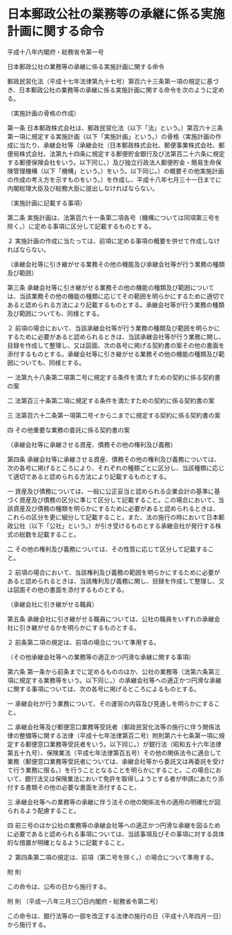 # 日本郵政公社の業務等の承継に係る実施計画に関する命令

平成十八年内閣府・総務省令第一号

日本郵政公社の業務等の承継に係る実施計画に関する命令

郵政民営化法（平成十七年法律第九十七号）第百六十三条第一項の規定に基づき、日本郵政公社の業務等の承継に係る実施計画に関する命令を次のように定める。

（実施計画の骨格の作成）

第一条 日本郵政株式会社は、郵政民営化法（以下「法」という。）第百六十三条第一項に規定する実施計画（以下「実施計画」という。）の骨格（実施計画の作成に当たり、承継会社等（承継会社（日本郵政株式会社、郵便事業株式会社、郵便局株式会社、法第九十四条に規定する郵便貯金銀行及び法第百二十六条に規定する郵便保険会社をいう。以下同じ。）及び独立行政法人郵便貯金・簡易生命保険管理機構（以下「機構」という。）をいう。以下同じ。）の概要その他実施計画の作成の考え方を示すものをいう。）を作成し、平成十八年七月三十一日までに内閣総理大臣及び総務大臣に提出しなければならない。

（実施計画に記載する事項）

第二条 実施計画は、法第百六十一条第二項各号（機構については同項第三号を除く。）に定める事項に区分して記載するものとする。

２ 実施計画の作成に当たっては、前項に定める事項の概要を併せて作成しなければならない。

（承継会社等に引き継がせる業務その他の機能及び承継会社等が行う業務の種類及び範囲）

第三条 承継会社等に引き継がせる業務その他の機能の種類及び範囲については、当該業務その他の機能の種類に応じてその範囲を明らかにするために適切であると認められる方法により記載するものとする。承継会社等が行う業務の種類及び範囲についても、同様とする。

２ 前項の場合において、当該承継会社等が行う業務の種類及び範囲を明らかにするために必要があると認められるときは、当該承継会社等が行う業務に関し、目録を作成して整理し、又は図面、次の各号に掲げる契約書の案その他の書面を添付するものとする。承継会社等に引き継がせる業務その他の機能の種類及び範囲についても、同様とする。

一 法第九十八条第二項第二号に規定する条件を満たすための契約に係る契約書の案

二 法第百三十条第二項に規定する条件を満たすための契約に係る契約書の案

三 法第百六十二条第一項第二号イからニまでに規定する契約に係る契約書の案

四 その他重要な業務の委託に係る契約書の案

（承継会社等に承継させる資産、債務その他の権利及び義務）

第四条 承継会社等に承継させる資産、債務その他の権利及び義務については、次の各号に掲げるところにより、それぞれの種類ごとに区分し、当該種類に応じて適切であると認められる方法により記載するものとする。

一 資産及び債務については、一般に公正妥当と認められる企業会計の基準に基づく資産及び債務の区分に準じて区分して記載すること。この場合において、当該資産及び債務の種類を明らかにするために必要があると認められるときは、これらの区分を更に細分して記載すること。また、法の施行の時において日本郵政公社（以下「公社」という。）が引き受けるものとする承継会社が発行する株式の総数を記載すること。

二 その他の権利及び義務については、その性質に応じて区分して記載すること。

２ 前項の場合において、当該権利及び義務の範囲を明らかにするために必要があると認められるときは、当該権利及び義務に関し、目録を作成して整理し、又は図面その他の書面を添付するものとする。

（承継会社に引き継がせる職員）

第五条 承継会社に引き継がせる職員については、公社の職員をいずれの承継会社に引き継がせるかを明らかにするものとする。

２ 前条第二項の規定は、前項の場合について準用する。

（その他承継会社等への業務等の適正かつ円滑な承継に関する事項）

第六条 第一条から前条までに定めるもののほか、公社の業務等（法第六条第三項に規定する業務等をいう。以下同じ。）の承継会社等への適正かつ円滑な承継に関する事項については、次の各号に掲げるところによるものとする。

一 承継会社が行う業務について、その運営の内容及び見通しを明らかにすること。

二 承継会社等及び郵便窓口業務等受託者（郵政民営化法等の施行に伴う関係法律の整備等に関する法律（平成十七年法律第百二号）附則第六十七条第一項に規定する郵便窓口業務等受託者をいう。以下同じ。）が銀行法（昭和五十六年法律第五十九号）、保険業法（平成七年法律第百五号）その他の関係法令に適合して業務（郵便窓口業務等受託者については、承継会社等から委託又は再委託を受けて行う業務に限る。）を行うこととなることを明らかにすること。この場合において、銀行法又は保険業法において免許を取得しようとする者が申請にあたり添付する書類その他の必要な書面を添付すること。

三 承継会社等への業務等の承継に伴う法その他の関係法令の適用の明確化が図られるよう配慮すること。

四 前三号のほか公社の業務等の承継会社等への適正かつ円滑な承継を図るために必要であると認められる事項については、当該事項及びその事項に対する具体的な措置が明確となるように記載すること。

２ 第四条第二項の規定は、前項（第二号を除く。）の場合について準用する。

附 則

この命令は、公布の日から施行する。

附 則 （平成一八年三月三〇日内閣府・総務省令第二号）

この命令は、銀行法等の一部を改正する法律の施行の日（平成十八年四月一日）から施行する。
